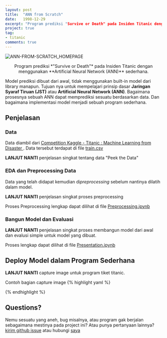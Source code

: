 ```yaml
---
layout: post
title:  "ANN from Scratch"
date:   1998-12-29
excerpt: "Program prediksi "Survive or Death" pada Insiden Titanic dengan menggunakan Artificial Neural Network (ANN) sederhana."
project: true
tag:
- titanic
comments: true
---
```


![ANN-FROM-SCRATCH_HOMEPAGE](https://cloud.githubusercontent.com/assets/754514/14509720/61c61058-01d6-11e6-93ab-0918515ecd56.png)    
    
<center>Program prediksi *"Survive or Death"* pada Insiden Titanic dengan menggunakan **Artificial Neural Network (ANN)** sederhana.</center>
     
Model prediksi dibuat dari awal, tidak menggunakan built-in model dari library manapun. Tujuan nya untuk mempelajari prinsip dasar **Jaringan Syaraf Tiruan (JST)** atau **Artificial Neural Network (ANN)**. Bagaimana prosesnya sebuah ANN dapat memprediksi sesuatu berdasarkan data. Dan bagaimana implementasi model menjadi sebuah program sederhana.
 
      
## Penjelasan

### Data
  Data diambil dari [Competition Kaggle - Titanic : Machine Learning from Disaster ](https://www.kaggle.com/c/titanic). Data tersebut terdapat di file [train.csv](https://github.com/KarimahAzzuhdu/ANN-from-Scratch)

  **LANJUT NANTI** penjelasan singkat tentang data "Peek the Data"

### EDA dan Preprocessing Data
  Data yang telah didapat kemudian di*preprocessing* sebelum nantinya dilatih dalam model.

  **LANJUT NANTI** penjelasan singkat proses preprocessing

  Proses Preprocessing lengkap dapat dilihat di file [Preprocessing.ipynb](https://github.com/KarimahAzzuhdu/ANN-from-Scratch)

### Bangun Model dan Evaluasi
  **LANJUT NANTI** penjelasan singkat proses membangun model dari awal dan evalusi simple untuk model yang dibuat.

  Proses lengkap dapat dilihat di file [Presentation.ipynb](https://github.com/KarimahAzzuhdu/ANN-from-Scratch)

## Deploy Model dalam Program Sederhana

  **LANJUT NANTI** capture image untuk program tiket titanic.

Contoh bagian capture image
{% highlight yaml %}
  <!-- {% capture images %}
    https://cloud.githubusercontent.com/assets/754514/14509716/61ac6c8e-01d6-11e6-879f-8308883de790.png
    https://cloud.githubusercontent.com/assets/754514/14509717/61ad05ae-01d6-11e6-85ae-5a817dd8763b.png
    https://cloud.githubusercontent.com/assets/754514/14509714/61a89708-01d6-11e6-8fcd-74b002a060df.png
  {% endcapture %}
  {% include gallery images=images caption="Screenshots of Moon Theme" cols=3 %} -->
{% endhighlight %}

## Questions?

Nemu sesuatu yang aneh, bug misalnya, atau program gak berjalan sebagaimana mestinya pada project ini? Atau punya pertanyaan lainnya? [kirim github issue](https://github.com/KarimahAzzuhdu/ANN-from-Scratch/issues/new) atau hubungi <a target="_blank" href="mailto:karimah.atm@gmail.com">saya</a>
